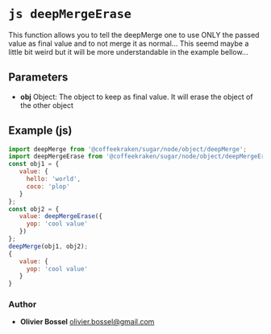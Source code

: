 


<!-- @namespace    sugar.js.object -->

# ```js deepMergeErase ```


This function allows you to tell the deepMerge one to use ONLY the passed value as final value and to not merge it as normal...
This seemd maybe a little bit weird but it will be more understandable in the example bellow...

## Parameters

- **obj**  Object: The object to keep as final value. It will erase the object of the other object



## Example (js)

```js
import deepMerge from '@coffeekraken/sugar/node/object/deepMerge';
import deepMergeErase from '@coffeekraken/sugar/node/object/deepMergeErase';
const obj1 = {
   value: {
     hello: 'world',
     coco: 'plop'
   }
};
const obj2 = {
   value: deepMergeErase({
     yop: 'cool value'
   })
};
deepMerge(obj1, obj2);
{
   value: {
     yop: 'cool value'
   }
}
```


### Author
- **Olivier Bossel** <a href="mailto:olivier.bossel@gmail.com">olivier.bossel@gmail.com</a> 



